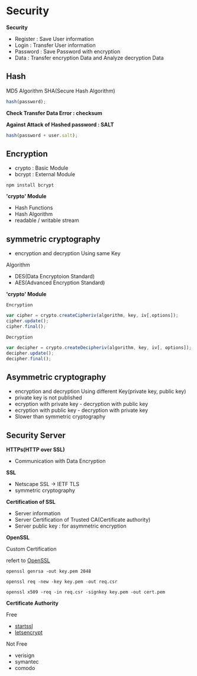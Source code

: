 # Security

__**Security**__

- Register : Save User information
- Login : Transfer User information
- Password : Save Password with encryption
- Data : Transfer encryption Data and Analyze decryption Data

## Hash

MD5 Algorithm
SHA(Secure Hash Algorithm)

```javascript
hash(password);
```

__**Check Transfer Data Error : checksum**__

__**Against Attack of Hashed password : SALT**__

```javascript
hash(password + user.salt);
```

## Encryption

- crypto : Basic Module
- bcrypt : External Module

```command
npm install bcrypt
```

__**'crypto' Module**__

- Hash Functions
- Hash Algorithm
- readable / writable stream

## symmetric cryptography

- encryption and decryption Using same Key

Algorithm

- DES(Data Encryptoion Standard)
- AES(Advanced Encryption Standard)

__**'crypto' Module**__

`Encryption`

```javascript
var cipher = crypto.createCipheriv(algorithm, key, iv[,options]);
cipher.update();
cipher.final();

```

`Decryption`

```javascript
var decipher = crypto.createDecipheriv(algorithm, key, iv[, options]);
decipher.update();
decipher.final();

```

## Asymmetric cryptography

- encryption and decryption Using different Key(private key, public key)
- private key is not published
- ecryption with private key - decryption with public key
- ecryption with public key - decryption with private key
- Slower than symmetric cryptography

## Security Server

__**HTTPs(HTTP over SSL)**__

- Communication with Data Encryption

__**SSL**__

- Netscape SSL -> IETF TLS
- symmetric cryptography
  
__**Certification of SSL**__

- Server information
- Server Certification of Trusted CA(Certificate authority)
- Server public key : for asymmetric encryption

__**OpenSSL**__

Custom Certification

refert to [OpenSSL](https://www.openssl.org/)

```command
openssl genrsa -out key.pem 2048

openssl req -new -key key.pem -out req.csr

openssl x509 -req -in req.csr -signkey key.pem -out cert.pem
```

__**Certificate Authority**__

Free

- [startssl](https://www.startssl.com)
- [letsencrypt](https://letsencrypt.org)

Not Free

- verisign
- symantec
- comodo
  